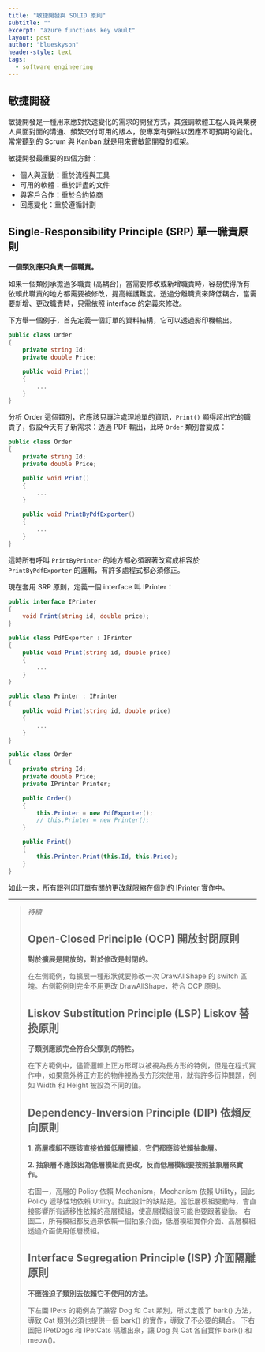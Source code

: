 ```yaml
---
title: "敏捷開發與 SOLID 原則"
subtitle: ""
excerpt: "azure functions key vault"
layout: post
author: "blueskyson"
header-style: text
tags:
  - software engineering
---
```


## 敏捷開發

敏捷開發是一種用來應對快速變化的需求的開發方式，其強調軟體工程人員與業務人員面對面的溝通、頻繁交付可用的版本，使專案有彈性以因應不可預期的變化。常常聽到的 Scrum 與 Kanban 就是用來實敏節開發的框架。

敏捷開發最重要的四個方針：

- 個人與互動：重於流程與工具
- 可用的軟體：重於詳盡的文件
- 與客戶合作：重於合約協商
- 回應變化：重於遵循計劃

## Single-Responsibility Principle (SRP) 單一職責原則

**一個類別應只負責一個職責。**

如果一個類別承擔過多職責 (高耦合)，當需要修改或新增職責時，容易使得所有依賴此職責的地方都需要被修改，提高維護難度。透過分離職責來降低耦合，當需要新增、更改職責時，只需依照 interface 的定義來修改。

下方舉一個例子，首先定義一個訂單的資料結構，它可以透過影印機輸出。

```csharp
public class Order
{
    private string Id;
    private double Price;

    public void Print()
    {
        ...
    }
}
```

分析 Order 這個類別，它應該只專注處理地單的資訊，`Print()` 顯得超出它的職責了，假設今天有了新需求：透過 PDF 輸出，此時 `Order` 類別會變成：

```csharp
public class Order
{
    private string Id;
    private double Price;

    public void Print()
    {
        ...
    }

    public void PrintByPdfExporter()
    {
        ...
    }
}
```

這時所有呼叫 `PrintByPrinter` 的地方都必須跟著改寫成相容於 `PrintByPdfExporter` 的邏輯，有許多處程式都必須修正。

現在套用 SRP 原則，定義一個 interface 叫 IPrinter：

```csharp
public interface IPrinter
{
    void Print(string id, double price);
}

public class PdfExporter : IPrinter
{
    public void Print(string id, double price)
    {
        ...
    }
}

public class Printer : IPrinter
{
    public void Print(string id, double price)
    {
        ...
    }
}

public class Order
{
    private string Id;
    private double Price;
    private IPrinter Printer;

    public Order()
    {
        this.Printer = new PdfExporter();
        // this.Printer = new Printer();
    }

    public Print()
    {
        this.Printer.Print(this.Id, this.Price);
    }
}
```

如此一來，所有跟列印訂單有關的更改就限縮在個別的 IPrinter 實作中。

---

> *待續*
> ## Open-Closed Principle (OCP) 開放封閉原則
> 
> **對於擴展是開放的，對於修改是封閉的。**
> 
> 在左側範例，每擴展一種形狀就要修改一次 DrawAllShape 的 switch 區塊。右側範例則完全不用更改 DrawAllShape，符合 OCP 原則。
> 
> ## Liskov Substitution Principle (LSP) Liskov 替換原則
> 
> **子類別應該完全符合父類別的特性。**
> 
> 在下方範例中，儘管邏輯上正方形可以被視為長方形的特例，但是在程式實作中，如果意外將正方形的物件視為長方形來使用，就有許多衍伸問題，例如 Width 和 Height 被設為不同的值。
> 
> ## Dependency-Inversion Principle (DIP) 依賴反向原則
> 
> **1. 高層模組不應該直接依賴低層模組，它們都應該依賴抽象層。**
> 
> **2. 抽象層不應該因為低層模組而更改，反而低層模組要按照抽象層來實作。**
> 
> 右圖一，高層的 Policy 依賴 Mechanism，Mechanism 依賴 Utility，因此 Policy 遞移性地依賴 Utility。如此設計的缺點是，當低層模組變動時，會直接影響所有遞移性依賴的高層模組，使高層模組很可能也要跟著變動。
> 右圖二，所有模組都反過來依賴一個抽象介面，低層模組實作介面、高層模組透過介面使用低層模組。
> 
> ## Interface Segregation Principle (ISP) 介面隔離原則
> 
> **不應強迫子類別去依賴它不使用的方法。**
> 
> 下左圖 IPets 的範例為了兼容 Dog 和 Cat 類別，所以定義了 bark() 方法，導致 Cat 類別必須也提供一個 bark() 的實作，導致了不必要的耦合。
> 下右圖把 IPetDogs 和 IPetCats 隔離出來，讓 Dog 與 Cat 各自實作 bark() 和 meow()。
